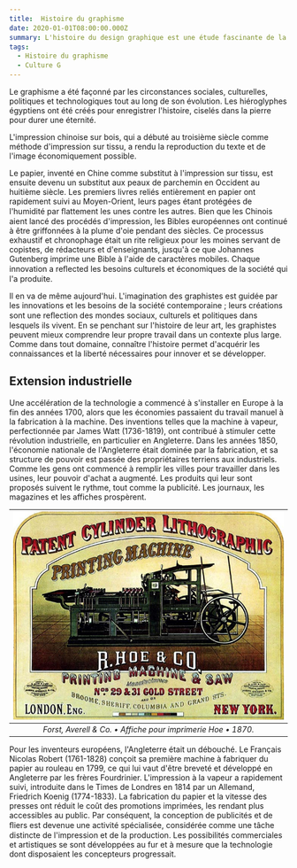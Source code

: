 ```yaml
---
title:  Histoire du graphisme
date: 2020-01-01T08:00:00.000Z
summary: L'histoire du design graphique est une étude fascinante de la mode, des styles et des idéaux. C'est aussi une chronique de personnes et d'événements qui ont changé notre vision du monde. En raison de tout cela, c'est une base importante pour les étudiants et les professionnels
tags:
  - Histoire du graphisme
  - Culture G
---
```

Le graphisme a été façonné par les circonstances sociales, culturelles, politiques et technologiques tout au long de son évolution. Les hiéroglyphes égyptiens ont été créés pour enregistrer l'histoire, ciselés dans la pierre pour durer une éternité.

L'impression chinoise sur bois, qui a débuté au troisième siècle comme méthode d'impression sur tissu, a rendu la reproduction du texte et de l'image économiquement possible.

Le papier, inventé en Chine comme substitut à l'impression sur tissu, est ensuite devenu un substitut aux peaux de parchemin en Occident au huitième siècle. Les premiers livres reliés entièrement en papier ont rapidement suivi au Moyen-Orient, leurs pages étant protégées de l'humidité par ﬂattement les unes contre les autres. Bien que les Chinois aient lancé des procédés d'impression, les Bibles européennes ont continué à être griffonnées à la plume d'oie pendant des siècles. Ce processus exhaustif et chronophage était un rite religieux pour les moines servant de copistes, de rédacteurs et d'enseignants, jusqu'à ce que Johannes Gutenberg imprime une Bible à l'aide de caractères mobiles. Chaque innovation a reﬂected les besoins culturels et économiques de la société qui l'a produite.

Il en va de même aujourd'hui. L'imagination des graphistes est guidée par les innovations et les besoins de la société contemporaine ; leurs créations sont une reﬂection des mondes sociaux, culturels et politiques dans lesquels ils vivent. En se penchant sur l'histoire de leur art, les graphistes peuvent mieux comprendre leur propre travail dans un contexte plus large. Comme dans tout domaine, connaître l'histoire permet d'acquérir les connaissances et la liberté nécessaires pour innover et se développer.

## Extension industrielle
Une accélération de la technologie a commencé à s'installer en Europe à la fin des années 1700, alors que les économies passaient du travail manuel à la fabrication à la machine. Des inventions telles que la machine à vapeur, perfectionnée par James Watt (1736-1819), ont contribué à stimuler cette révolution industrielle, en particulier en Angleterre. Dans les années 1850, l'économie nationale de l'Angleterre était dominée par la fabrication, et sa structure de pouvoir est passée des propriétaires terriens aux industriels. Comme les gens ont commencé à remplir les villes pour travailler dans les usines, leur pouvoir d'achat a augmenté. Les produits qui leur sont proposés suivent le rythme, tout comme la publicité. Les journaux, les magazines et les affiches prospèrent. 

| ![Forst, Averell & Co. Affiche pour imprimerie Hoe 1870](/src/assets/img/Forst-Averell-Co.-Affiche-the-Hoe-printing-press-1870.jpg) |
|:--:|
|*Forst, Averell & Co. • Affiche pour imprimerie Hoe • 1870.*|

Pour les inventeurs européens, l'Angleterre était un débouché. Le Français Nicolas Robert (1761-1828) conçoit sa première machine à fabriquer du papier au rouleau en 1799, ce qui lui vaut d'être breveté et développé en Angleterre par les frères Fourdrinier. L'impression à la vapeur a rapidement suivi, introduite dans le Times de Londres en 1814 par un Allemand, Friedrich Koenig (1774-1833). La fabrication du papier et la vitesse des presses ont réduit le coût des promotions imprimées, les rendant plus accessibles au public. Par conséquent, la conception de publicités et de ﬂiers est devenue une activité spécialisée, considérée comme une tâche distincte de l'impression et de la production. Les possibilités commerciales et artistiques se sont développées au fur et à mesure que la technologie dont disposaient les concepteurs progressait.

